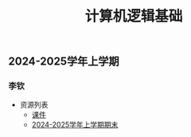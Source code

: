 ﻿---
title: 计算机逻辑基础
---
## 2024-2025学年上学期

### 李钦

- 资源列表
  - [课件](https://drive.vanillaaaa.org/d/SharedCourses/%E8%BD%AF%E4%BB%B6%E5%B7%A5%E7%A8%8B%E5%AD%A6%E9%99%A2/%E8%AE%A1%E7%AE%97%E6%9C%BA%E9%80%BB%E8%BE%91%E5%9F%BA%E7%A1%80/%E8%AE%A1%E7%AE%97%E6%9C%BA%E9%80%BB%E8%BE%91%E5%9F%BA%E7%A1%80_%E8%BD%AF%E4%BB%B6%E5%B7%A5%E7%A8%8B%E5%AD%A6%E9%99%A2_2024Fall_%E8%AF%BE%E4%BB%B6.zip?sign=e_KyQ6N5IvRHDtidWhLSccXDqhy4yGVST-cxYX-xZZs=:0)
  - [2024-2025学年上学期期末](./2024-2025学年上学期期末)
